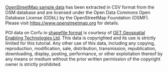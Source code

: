 [OpenStreetMap sample data](tabular_vector_example.csv) has been extracted in CSV format from the OSM database and are licensed under the Open Data Commons Open Database License (ODbL) by the OpenStreetMap Foundation (OSMF). Please visit https://www.openstreetmap.org for details.

POI data on Corfu in [shapefile format](vector_example.shp) is courtesy of [GET Geospatial Enabling Technologies Ltd](https://www.getmap.eu/?lang=en). This data is copyrighted and its use is strictly limited for this tutorial. Any other use of this data, including any copying, reproduction, modification, sale, distribution, transmission, republication, downloading, display, posting, performance, or other exploitation thereof by any means or medium without the prior written permission of the copyright owner is strictly prohibited.
